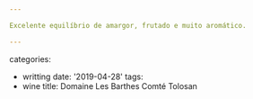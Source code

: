 ```yaml
---

Excelente equilíbrio de amargor, frutado e muito aromático.

---
```

categories:
- writting
date: '2019-04-28'
tags:
- wine
title: Domaine Les Barthes Comté Tolosan

